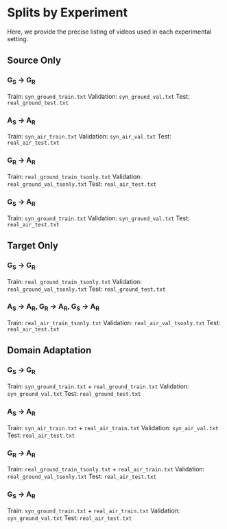 # Splits by Experiment
Here, we provide the precise listing of videos used in each experimental setting.

## Source Only
### 	G<sub>S</sub> &#8594; G<sub>R</sub>
Train: `syn_ground_train.txt`
Validation: `syn_ground_val.txt`
Test: `real_ground_test.txt`

### 	A<sub>S</sub> &#8594; A<sub>R</sub>
Train: `syn_air_train.txt`
Validation: `syn_air_val.txt`
Test: `real_air_test.txt`

### 	G<sub>R</sub> &#8594; A<sub>R</sub>
Train: `real_ground_train_tsonly.txt`
Validation: `real_ground_val_tsonly.txt`
Test: `real_air_test.txt`

### 	G<sub>S</sub> &#8594; A<sub>R</sub>
Train: `syn_ground_train.txt`
Validation: `syn_ground_val.txt`
Test: `real_air_test.txt`

## Target Only

### 	G<sub>S</sub> &#8594; G<sub>R</sub>
Train: `real_ground_train_tsonly.txt`
Validation: `real_ground_val_tsonly.txt`
Test: `real_ground_test.txt`

### A<sub>S</sub> &#8594; A<sub>R</sub>, G<sub>R</sub> &#8594; A<sub>R</sub>, G<sub>S</sub> &#8594; A<sub>R</sub>

Train: `real_air_train_tsonly.txt`
Validation: `real_air_val_tsonly.txt`
Test: `real_air_test.txt`

## Domain Adaptation
### 	G<sub>S</sub> &#8594; G<sub>R</sub>
Train: `syn_ground_train.txt` + `real_ground_train.txt`
Validation: `syn_ground_val.txt`
Test: `real_ground_test.txt`

### 	A<sub>S</sub> &#8594; A<sub>R</sub>
Train: `syn_air_train.txt` + `real_air_train.txt`
Validation: `syn_air_val.txt`
Test: `real_air_test.txt`

### 	G<sub>R</sub> &#8594; A<sub>R</sub>
Train: `real_ground_train_tsonly.txt` + `real_air_train.txt`
Validation: `real_ground_val_tsonly.txt`
Test: `real_air_test.txt`

### 	G<sub>S</sub> &#8594; A<sub>R</sub>
Train: `syn_ground_train.txt` + `real_air_train.txt`
Validation: `syn_ground_val.txt`
Test: `real_air_test.txt`
